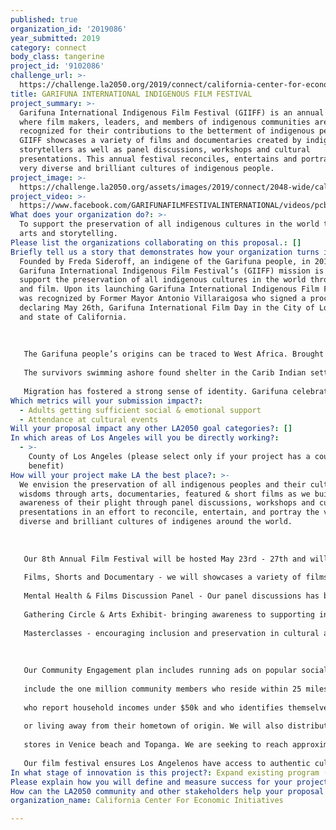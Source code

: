 ```yaml
---
published: true
organization_id: '2019086'
year_submitted: 2019
category: connect
body_class: tangerine
project_id: '9102086'
challenge_url: >-
  https://challenge.la2050.org/2019/connect/california-center-for-economic-initiatives/
title: GARIFUNA INTERNATIONAL INDIGENOUS FILM FESTIVAL
project_summary: >-
  Garifuna International Indigenous Film Festival (GIIFF) is an annual festival
  where film makers, leaders, and members of indigenous communities are
  recognized for their contributions to the betterment of indigenous people.
  GIIFF showcases a variety of films and documentaries created by indigenous
  storytellers as well as panel discussions, workshops and cultural
  presentations. This annual festival reconciles, entertains and portrays the
  very diverse and brilliant cultures of indigenous people.
project_image: >-
  https://challenge.la2050.org/assets/images/2019/connect/2048-wide/california-center-for-economic-initiatives.jpg
project_video: >-
  https://www.facebook.com/GARIFUNAFILMFESTIVALINTERNATIONAL/videos/pcb.10217618302462897/10217618238141289/?type=3&theater
What does your organization do?: >-
  To support the preservation of all indigenous cultures in the world through
  arts and storytelling.
Please list the organizations collaborating on this proposal.: []
Briefly tell us a story that demonstrates how your organization turns inspiration into impact.: >-
  Founded by Freda Sideroff, an indigene of the Garifuna people, in 2012 the
  Garifuna International Indigenous Film Festival’s (GIIFF) mission is to
  support the preservation of all indigenous cultures in the world through art
  and film. Upon its launching Garifuna International Indigenous Film Festival
  was recognized by Former Mayor Antonio Villaraigosa who signed a proclamation
  declaring May 26th, Garifuna International Film Day in the City of Los Angeles
  and state of California.
   
   
   
   The Garifuna people’s origins can be traced to West Africa. Brought to Central America by the Spanish, the epic story of the Garinagu begins in the early 1600’s on the Caribbean island of St. Vincent when two Spanish ships carrying West Africans sank off the coast of the Caribbean island of St. Vincent in 1635.
   
   The survivors swimming ashore found shelter in the Carib Indian settlements on St. Vincent Island and in other regions of the Caribbean and coastal Central America. They intermixed, intermarried and fused together becoming a single Black Carib culture, called the Garinagu. Afro-Caribbean, the “Garinagu” culture and language are called “Garifuna.” 
   
   Migration has fostered a strong sense of identity. Garifuna celebrate their own unique heritage and language through music, which is characterized by guitar and drums, as well as religion and food, including Hudut, a coconut-based shellfish stew served with mashed plantains. Garifuna traditions, customs, and beliefs reflect the bond of community and respect for elders, both living and dead. UNESCO’S Proclamation Masterpieces of Oral an intangible Heritage of Humanity issued to Garifuna Language, Music and Dance on May 18th 2001 due to an urgent need of preservation. The Garifuna International Indigenous Film Festival is expanding its vision to preserve, support, and share the culture of Garifuna around the world with our storytelling and film festivals.
Which metrics will your submission impact?:
  - Adults getting sufficient social & emotional support
  - Attendance at cultural events
Will your proposal impact any other LA2050 goal categories?: []
In which areas of Los Angeles will you be directly working?:
  - >-
    County of Los Angeles (please select only if your project has a countywide
    benefit)
How will your project make LA the best place?: >-
  We envision the preservation of all indigenous peoples and their cultural
  wisdoms through arts, documentaries, featured & short films as we build
  awareness of their plight through panel discussions, workshops and cultural
  presentations in an effort to reconcile, entertain, and portray the very
  diverse and brilliant cultures of indigenes around the world.
   
   
   
   Our 8th Annual Film Festival will be hosted May 23rd - 27th and will feature:
   
   Films, Shorts and Documentary - we will showcases a variety of films and documentaries created by Garifuna filmmakers as well as by indigenous people, here are a few of our titles: Lubaraun, Shattered Dreams: Sex Trafficking in America, Neshoba the Price of Freedom, to name a few. 
   
   Mental Health & Films Discussion Panel - Our panel discussions has been sponsored by CalMHSA in the past and has featured some of today’s most respected indigenous-focused filmmakers and activists working to shed light on important issues plaguing indigenous communities including suicide in native American communities, drug crisis and mental health.
   
   Gathering Circle & Arts Exhibit- bringing awareness to supporting indigenous people, their rights, arts and cultural preservation efforts. 
   
   Masterclasses - encouraging inclusion and preservation in cultural arts we will present 3 masterclasses lead by respected leaders in various indigenous groups. 
   
   
   
   Our Community Engagement plan includes running ads on popular social media sites to
   
   include the one million community members who reside within 25 miles of Venice, CA
   
   who report household incomes under $50k and who identifies themselves as indigenous
   
   or living away from their hometown of origin. We will also distribute posters in local
   
   stores in Venice beach and Topanga. We are seeking to reach approximately 1000 participants per day.
   
   Our film festival ensures Los Angelenos have access to authentic cultural arts and museum like experience that encourages cultural participation.
In what stage of innovation is this project?: Expand existing program (expanding and continuing ongoing successful projects)
Please explain how you will define and measure success for your project.: Success will be measured by the amount of attendees at each film festival.
How can the LA2050 community and other stakeholders help your proposal succeed?: []
organization_name: California Center For Economic Initiatives

---
```

